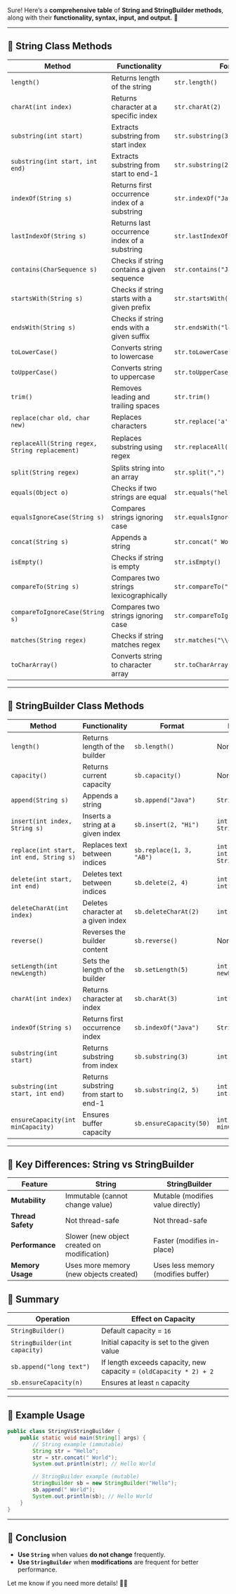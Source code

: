 Sure! Here’s a **comprehensive table** of **String and StringBuilder methods**, along with their **functionality, syntax, input, and output.** 🚀

---

## **📌 String Class Methods**

| **Method**                                     | **Functionality**                             | **Format**                         | **Input**                          | **Output** |
| ---------------------------------------------- | --------------------------------------------- | ---------------------------------- | ---------------------------------- | ---------- |
| `length()`                                     | Returns length of the string                  | `str.length()`                     | None                               | `int`      |
| `charAt(int index)`                            | Returns character at a specific index         | `str.charAt(2)`                    | `int index`                        | `char`     |
| `substring(int start)`                         | Extracts substring from start index           | `str.substring(3)`                 | `int start`                        | `String`   |
| `substring(int start, int end)`                | Extracts substring from start to end-1        | `str.substring(2, 5)`              | `int start, int end`               | `String`   |
| `indexOf(String s)`                            | Returns first occurrence index of a substring | `str.indexOf("Java")`              | `String s`                         | `int`      |
| `lastIndexOf(String s)`                        | Returns last occurrence index of a substring  | `str.lastIndexOf("a")`             | `String s`                         | `int`      |
| `contains(CharSequence s)`                     | Checks if string contains a given sequence    | `str.contains("Java")`             | `String s`                         | `boolean`  |
| `startsWith(String s)`                         | Checks if string starts with a given prefix   | `str.startsWith("He")`             | `String s`                         | `boolean`  |
| `endsWith(String s)`                           | Checks if string ends with a given suffix     | `str.endsWith("ld")`               | `String s`                         | `boolean`  |
| `toLowerCase()`                                | Converts string to lowercase                  | `str.toLowerCase()`                | None                               | `String`   |
| `toUpperCase()`                                | Converts string to uppercase                  | `str.toUpperCase()`                | None                               | `String`   |
| `trim()`                                       | Removes leading and trailing spaces           | `str.trim()`                       | None                               | `String`   |
| `replace(char old, char new)`                  | Replaces characters                           | `str.replace('a', 'e')`            | `char old, char new`               | `String`   |
| `replaceAll(String regex, String replacement)` | Replaces substring using regex                | `str.replaceAll("\\s+", "-")`      | `String regex, String replacement` | `String`   |
| `split(String regex)`                          | Splits string into an array                   | `str.split(",")`                   | `String regex`                     | `String[]` |
| `equals(Object o)`                             | Checks if two strings are equal               | `str.equals("hello")`              | `String o`                         | `boolean`  |
| `equalsIgnoreCase(String s)`                   | Compares strings ignoring case                | `str.equalsIgnoreCase("HELLO")`    | `String s`                         | `boolean`  |
| `concat(String s)`                             | Appends a string                              | `str.concat(" World")`             | `String s`                         | `String`   |
| `isEmpty()`                                    | Checks if string is empty                     | `str.isEmpty()`                    | None                               | `boolean`  |
| `compareTo(String s)`                          | Compares two strings lexicographically        | `str.compareTo("hello")`           | `String s`                         | `int`      |
| `compareToIgnoreCase(String s)`                | Compares two strings ignoring case            | `str.compareToIgnoreCase("HELLO")` | `String s`                         | `int`      |
| `matches(String regex)`                        | Checks if string matches regex                | `str.matches("\\d{3}")`            | `String regex`                     | `boolean`  |
| `toCharArray()`                                | Converts string to character array            | `str.toCharArray()`                | None                               | `char[]`   |

---

## **📌 StringBuilder Class Methods**

|**Method**|**Functionality**|**Format**|**Input**|**Output**|
|---|---|---|---|---|
|`length()`|Returns length of the builder|`sb.length()`|None|`int`|
|`capacity()`|Returns current capacity|`sb.capacity()`|None|`int`|
|`append(String s)`|Appends a string|`sb.append("Java")`|`String s`|`StringBuilder`|
|`insert(int index, String s)`|Inserts a string at a given index|`sb.insert(2, "Hi")`|`int index, String s`|`StringBuilder`|
|`replace(int start, int end, String s)`|Replaces text between indices|`sb.replace(1, 3, "AB")`|`int start, int end, String s`|`StringBuilder`|
|`delete(int start, int end)`|Deletes text between indices|`sb.delete(2, 4)`|`int start, int end`|`StringBuilder`|
|`deleteCharAt(int index)`|Deletes character at a given index|`sb.deleteCharAt(2)`|`int index`|`StringBuilder`|
|`reverse()`|Reverses the builder content|`sb.reverse()`|None|`StringBuilder`|
|`setLength(int newLength)`|Sets the length of the builder|`sb.setLength(5)`|`int newLength`|`void`|
|`charAt(int index)`|Returns character at index|`sb.charAt(3)`|`int index`|`char`|
|`indexOf(String s)`|Returns first occurrence index|`sb.indexOf("Java")`|`String s`|`int`|
|`substring(int start)`|Returns substring from index|`sb.substring(3)`|`int start`|`String`|
|`substring(int start, int end)`|Returns substring from start to end-1|`sb.substring(2, 5)`|`int start, int end`|`String`|
|`ensureCapacity(int minCapacity)`|Ensures buffer capacity|`sb.ensureCapacity(50)`|`int minCapacity`|`void`|

---

## **📌 Key Differences: String vs StringBuilder**

|**Feature**|**String**|**StringBuilder**|
|---|---|---|
|**Mutability**|Immutable (cannot change value)|Mutable (modifies value directly)|
|**Thread Safety**|Not thread-safe|Not thread-safe|
|**Performance**|Slower (new object created on modification)|Faster (modifies in-place)|
|**Memory Usage**|Uses more memory (new objects created)|Uses less memory (modifies buffer)|
## **📌 Summary**

|**Operation**|**Effect on Capacity**|
|---|---|
|`StringBuilder()`|Default capacity = `16`|
|`StringBuilder(int capacity)`|Initial capacity is set to the given value|
|`sb.append("long text")`|If length exceeds capacity, new capacity = `(oldCapacity * 2) + 2`|
|`sb.ensureCapacity(n)`|Ensures at least `n` capacity|


---

## **📌 Example Usage**

```java
public class StringVsStringBuilder {
    public static void main(String[] args) {
        // String example (immutable)
        String str = "Hello";
        str = str.concat(" World");
        System.out.println(str); // Hello World

        // StringBuilder example (mutable)
        StringBuilder sb = new StringBuilder("Hello");
        sb.append(" World");
        System.out.println(sb); // Hello World
    }
}
```

---

## **🚀 Conclusion**

- **Use `String`** when values **do not change** frequently.
- **Use `StringBuilder`** when **modifications** are frequent for better performance.

Let me know if you need more details! 🚀🔥